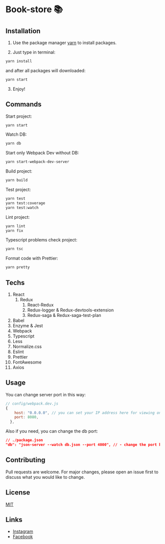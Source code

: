 # Book-store :books:

## Installation

1. Use the package manager [yarn](https://yarnpkg.com/) to install packages.

2. Just type in terminal:

```bash
yarn install
```

and after all packages will downloaded:

```bash
yarn start
```

3. Enjoy!


## Commands

Start project:

```bash
yarn start
```

Watch DB:

```bash
yarn db
```

Start only Webpack Dev without DB:

```bash
yarn start-webpack-dev-server
```

Build project:

```bash
yarn build
```

Test project:

```bash
yarn test
yarn test:coverage
yarn test:watch
```
Lint project:

```bash
yarn lint
yarn fix
```

Typescript problems check project:

```bash
yarn tsc
```

Format code with Prettier:

```bash
yarn pretty
```

## Techs

1. React
    1. Redux
       1. React-Redux
       2. Redux-logger & Redux-devtools-extension
       3. Redux-saga & Redux-saga-test-plan
2. Babel
3. Enzyme & Jest
4. Webpack
5. Typescript
6. Less
7. Normalize.css
8. Eslint
9. Prettier
10. FontAwesome
11. Axios


## Usage
You can change server port in this way:

```js
// config/webpack.dev.js
{
    host: "0.0.0.0", // you can set your IP address here for viewing on you local devices
    port: 8080,
  },
```

Also if you need, you can change the db port:

```json
// ./package.json
"db": "json-server --watch db.json --port 4000", // - change the port here
```

## Contributing
Pull requests are welcome. For major changes, please open an issue first to discuss what you would like to change.

## License
[MIT](https://choosealicense.com/licenses/mit/)

## Links

  - [Instagram](https://www.instagram.com/_daniels11/)
  - [Facebook](https://www.facebook.com/nightly.ds)
